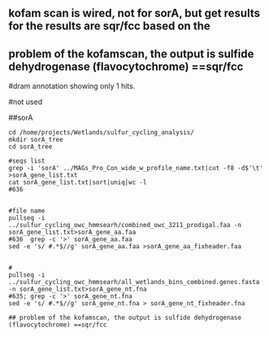 ##

## kofam scan is wired, not for sorA, but get results for the results are sqr/fcc based on the 
## problem of the kofamscan, the output is sulfide dehydrogenase (flavocytochrome) ==sqr/fcc


#dram annotation showing only 1 hits. 

#not used

##sorA 
```
cd /home/projects/Wetlands/sulfur_cycling_analysis/
mkdir sorA_tree
cd sorA_tree

#seqs list
grep -i 'sorA' ../MAGs_Pro_Con_wide_w_profile_name.txt|cut -f8 -d$'\t' >sorA_gene_list.txt
cat sorA_gene_list.txt|sort|uniq|wc -l
#636 


#file name 
pullseq -i ../sulfur_cycling_owc_hmmsearh/combined_owc_3211_prodigal.faa -n sorA_gene_list.txt>sorA_gene_aa.faa
#636  grep -c '>' sorA_gene_aa.faa 
sed -e 's/ #.*$//g' sorA_gene_aa.faa >sorA_gene_aa_fixheader.faa


#
pullseq -i ../sulfur_cycling_owc_hmmsearh/all_wetlands_bins_combined.genes.fasta -n sorA_gene_list.txt>sorA_gene_nt.fna
#635; grep -c '>' sorA_gene_nt.fna
sed -e 's/ #.*$//g' sorA_gene_nt.fna > sorA_gene_nt_fixheader.fna

## problem of the kofamscan, the output is sulfide dehydrogenase (flavocytochrome) ==sqr/fcc
```
